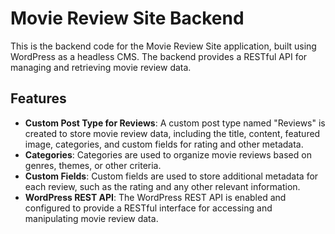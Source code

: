 # Movie Review Site Backend

This is the backend code for the Movie Review Site application, built using WordPress as a headless CMS. The backend provides a RESTful API for managing and retrieving movie review data.

## Features

- **Custom Post Type for Reviews**: A custom post type named "Reviews" is created to store movie review data, including the title, content, featured image, categories, and custom fields for rating and other metadata.
- **Categories**: Categories are used to organize movie reviews based on genres, themes, or other criteria.
- **Custom Fields**: Custom fields are used to store additional metadata for each review, such as the rating and any other relevant information.
- **WordPress REST API**: The WordPress REST API is enabled and configured to provide a RESTful interface for accessing and manipulating movie review data.

